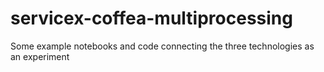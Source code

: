 # servicex-coffea-multiprocessing
 Some example notebooks and code connecting the three technologies as an experiment
